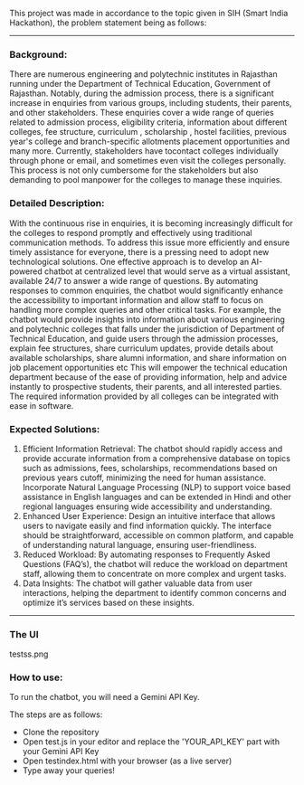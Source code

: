 This project was made in accordance to the topic given in SIH (Smart India Hackathon), the problem statement being as follows:

---------------------------
### Background: 
There are numerous engineering and polytechnic institutes in Rajasthan running under the Department of Technical Education, Government of Rajasthan. Notably, during the admission process, there is a significant increase in enquiries from various groups, including students, their parents, and other stakeholders. These enquiries cover a wide range of queries related to admission process, eligibility criteria, information about different colleges, fee structure, curriculum , scholarship , hostel facilities, previous year's college and branch-specific allotments placement opportunities and many more. Currently, stakeholders have tocontact colleges individually through phone or email, and sometimes even visit the colleges personally. This process is not only cumbersome for the stakeholders but also demanding to pool manpower for the colleges to manage these inquiries. 



### Detailed Description: 
With the continuous rise in enquiries, it is becoming increasingly difficult for the colleges to respond promptly and effectively using traditional communication methods. To address this issue more efficiently and ensure timely assistance for everyone, there is a pressing need to adopt new technological solutions. One effective approach is to develop an AI-powered chatbot at centralized level that would serve as a virtual assistant, available 24/7 to answer a wide range of questions. By automating responses to common enquiries, the chatbot would significantly enhance the accessibility to important information and allow staff to focus on handling more complex queries and other critical tasks. For example, the chatbot would provide insights into information about various engineering and polytechnic colleges that falls under the jurisdiction of Department of Technical Education, and guide users through the admission processes, explain fee structures, share curriculum updates, provide details about available scholarships, share alumni information, and share information on job placement opportunities etc This will empower the technical education department because of the ease of providing information, help and advice instantly to prospective students, their parents, and all interested parties. The required information provided by all colleges can be integrated with ease in software. 


### Expected Solutions: 
1. Efficient Information Retrieval: The chatbot should rapidly access and provide accurate information from a comprehensive database on topics such as admissions, fees, scholarships, recommendations based on previous years cutoff, minimizing the need for human assistance. Incorporate Natural Language Processing (NLP) to support voice based assistance in English languages and can be extended in Hindi and other regional languages ensuring wide accessibility and understanding. 
2. Enhanced User Experience: Design an intuitive interface that allows users to navigate easily and find information quickly. The interface should be straightforward, accessible on common platform, and capable of understanding natural language, ensuring user-friendliness. 
3. Reduced Workload: By automating responses to Frequently Asked Questions (FAQ’s), the chatbot will reduce the workload on department staff, allowing them to concentrate on more complex and urgent tasks. 
4. Data Insights: The chatbot will gather valuable data from user interactions, helping the department to identify common concerns and optimize it’s services based on these insights.
--------------------------------------------------------------------------------------------------

### The UI

testss.png


### How to use:

To run the chatbot, you will need a Gemini API Key.

The steps are as follows:

- Clone the repository
- Open test.js in your editor and replace the 'YOUR_API_KEY' part with your Gemini API Key
- Open testindex.html with your browser (as a live server)
- Type away your queries!


